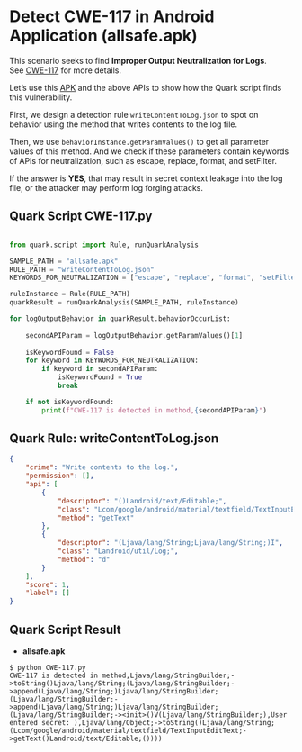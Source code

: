 # Detect CWE-117 in Android Application (allsafe.apk)
This scenario seeks to find **Improper Output Neutralization for Logs**. See [CWE-117](https://cwe.mitre.org/data/definitions/117.html) for more details.

Let’s use this [APK](https://github.com/t0thkr1s/allsafe) and the above APIs to show how the Quark script finds this vulnerability.

First, we design a detection rule ``writeContentToLog.json`` to spot on behavior using the method that writes contents to the log file.

Then, we use ``behaviorInstance.getParamValues()`` to get all parameter values of this method. And we check if these parameters contain keywords of APIs for neutralization, such as escape, replace, format, and setFilter.

If the answer is **YES**, that may result in secret context leakage into the log file, or the attacker may perform log forging attacks.

## Quark Script CWE-117.py
```python

from quark.script import Rule, runQuarkAnalysis

SAMPLE_PATH = "allsafe.apk"
RULE_PATH = "writeContentToLog.json"
KEYWORDS_FOR_NEUTRALIZATION = ["escape", "replace", "format", "setFilter"]

ruleInstance = Rule(RULE_PATH)
quarkResult = runQuarkAnalysis(SAMPLE_PATH, ruleInstance)

for logOutputBehavior in quarkResult.behaviorOccurList:
    
    secondAPIParam = logOutputBehavior.getParamValues()[1]
    
    isKeywordFound = False
    for keyword in KEYWORDS_FOR_NEUTRALIZATION:
        if keyword in secondAPIParam:
            isKeywordFound = True
            break

    if not isKeywordFound:
        print(f"CWE-117 is detected in method,{secondAPIParam}")
```

## Quark Rule: writeContentToLog.json
```json
{
    "crime": "Write contents to the log.",
    "permission": [],
    "api": [
        {
            "descriptor": "()Landroid/text/Editable;",
            "class": "Lcom/google/android/material/textfield/TextInputEditText;",
            "method": "getText"
        },
        {
            "descriptor": "(Ljava/lang/String;Ljava/lang/String;)I",
            "class": "Landroid/util/Log;",
            "method": "d"
        }
    ],
    "score": 1,
    "label": []
}
```
## Quark Script Result
- **allsafe.apk**

```
$ python CWE-117.py
CWE-117 is detected in method,Ljava/lang/StringBuilder;->toString()Ljava/lang/String;(Ljava/lang/StringBuilder;->append(Ljava/lang/String;)Ljava/lang/StringBuilder;(Ljava/lang/StringBuilder;->append(Ljava/lang/String;)Ljava/lang/StringBuilder;(Ljava/lang/StringBuilder;-><init>()V(Ljava/lang/StringBuilder;),User entered secret: ),Ljava/lang/Object;->toString()Ljava/lang/String;(Lcom/google/android/material/textfield/TextInputEditText;->getText()Landroid/text/Editable;())))
```

